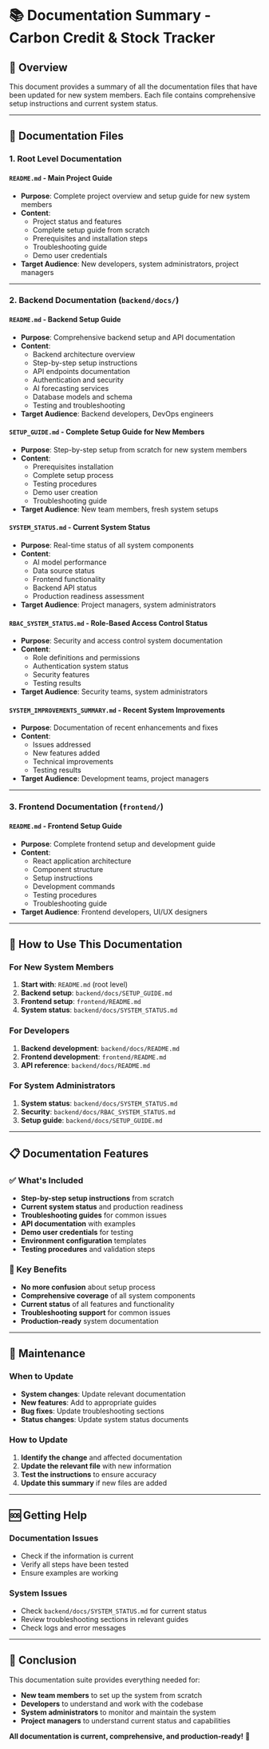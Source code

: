 # 📚 Documentation Summary - Carbon Credit & Stock Tracker

## 🎯 **Overview**
This document provides a summary of all the documentation files that have been updated for new system members. Each file contains comprehensive setup instructions and current system status.

---

## 📁 **Documentation Files**

### **1. Root Level Documentation**

#### **`README.md`** - Main Project Guide
- **Purpose**: Complete project overview and setup guide for new system members
- **Content**: 
  - Project status and features
  - Complete setup guide from scratch
  - Prerequisites and installation steps
  - Troubleshooting guide
  - Demo user credentials
- **Target Audience**: New developers, system administrators, project managers

---

### **2. Backend Documentation** (`backend/docs/`)

#### **`README.md`** - Backend Setup Guide
- **Purpose**: Comprehensive backend setup and API documentation
- **Content**:
  - Backend architecture overview
  - Step-by-step setup instructions
  - API endpoints documentation
  - Authentication and security
  - AI forecasting services
  - Database models and schema
  - Testing and troubleshooting
- **Target Audience**: Backend developers, DevOps engineers

#### **`SETUP_GUIDE.md`** - Complete Setup Guide for New Members
- **Purpose**: Step-by-step setup from scratch for new system members
- **Content**:
  - Prerequisites installation
  - Complete setup process
  - Testing procedures
  - Demo user creation
  - Troubleshooting guide
- **Target Audience**: New team members, fresh system setups

#### **`SYSTEM_STATUS.md`** - Current System Status
- **Purpose**: Real-time status of all system components
- **Content**:
  - AI model performance
  - Data source status
  - Frontend functionality
  - Backend API status
  - Production readiness assessment
- **Target Audience**: Project managers, system administrators

#### **`RBAC_SYSTEM_STATUS.md`** - Role-Based Access Control Status
- **Purpose**: Security and access control system documentation
- **Content**:
  - Role definitions and permissions
  - Authentication system status
  - Security features
  - Testing results
- **Target Audience**: Security teams, system administrators

#### **`SYSTEM_IMPROVEMENTS_SUMMARY.md`** - Recent System Improvements
- **Purpose**: Documentation of recent enhancements and fixes
- **Content**:
  - Issues addressed
  - New features added
  - Technical improvements
  - Testing results
- **Target Audience**: Development teams, project managers

---

### **3. Frontend Documentation** (`frontend/`)

#### **`README.md`** - Frontend Setup Guide
- **Purpose**: Complete frontend setup and development guide
- **Content**:
  - React application architecture
  - Component structure
  - Setup instructions
  - Development commands
  - Testing procedures
  - Troubleshooting guide
- **Target Audience**: Frontend developers, UI/UX designers

---

## 🚀 **How to Use This Documentation**

### **For New System Members**
1. **Start with**: `README.md` (root level)
2. **Backend setup**: `backend/docs/SETUP_GUIDE.md`
3. **Frontend setup**: `frontend/README.md`
4. **System status**: `backend/docs/SYSTEM_STATUS.md`

### **For Developers**
1. **Backend development**: `backend/docs/README.md`
2. **Frontend development**: `frontend/README.md`
3. **API reference**: `backend/docs/README.md`

### **For System Administrators**
1. **System status**: `backend/docs/SYSTEM_STATUS.md`
2. **Security**: `backend/docs/RBAC_SYSTEM_STATUS.md`
3. **Setup guide**: `backend/docs/SETUP_GUIDE.md`

---

## 📋 **Documentation Features**

### **✅ What's Included**
- **Step-by-step setup instructions** from scratch
- **Current system status** and production readiness
- **Troubleshooting guides** for common issues
- **API documentation** with examples
- **Demo user credentials** for testing
- **Environment configuration** templates
- **Testing procedures** and validation steps

### **🎯 Key Benefits**
- **No more confusion** about setup process
- **Comprehensive coverage** of all system components
- **Current status** of all features and functionality
- **Troubleshooting support** for common issues
- **Production-ready** system documentation

---

## 🔄 **Maintenance**

### **When to Update**
- **System changes**: Update relevant documentation
- **New features**: Add to appropriate guides
- **Bug fixes**: Update troubleshooting sections
- **Status changes**: Update system status documents

### **How to Update**
1. **Identify the change** and affected documentation
2. **Update the relevant file** with new information
3. **Test the instructions** to ensure accuracy
4. **Update this summary** if new files are added

---

## 🆘 **Getting Help**

### **Documentation Issues**
- Check if the information is current
- Verify all steps have been tested
- Ensure examples are working

### **System Issues**
- Check `backend/docs/SYSTEM_STATUS.md` for current status
- Review troubleshooting sections in relevant guides
- Check logs and error messages

---

## 🎉 **Conclusion**

This documentation suite provides everything needed for:
- **New team members** to set up the system from scratch
- **Developers** to understand and work with the codebase
- **System administrators** to monitor and maintain the system
- **Project managers** to understand current status and capabilities

**All documentation is current, comprehensive, and production-ready!** 🚀
